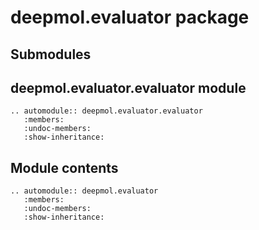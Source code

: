 # deepmol.evaluator package

## Submodules

## deepmol.evaluator.evaluator module

```{eval-rst}
.. automodule:: deepmol.evaluator.evaluator
   :members:
   :undoc-members:
   :show-inheritance:
```

## Module contents

```{eval-rst}
.. automodule:: deepmol.evaluator
   :members:
   :undoc-members:
   :show-inheritance:
```

